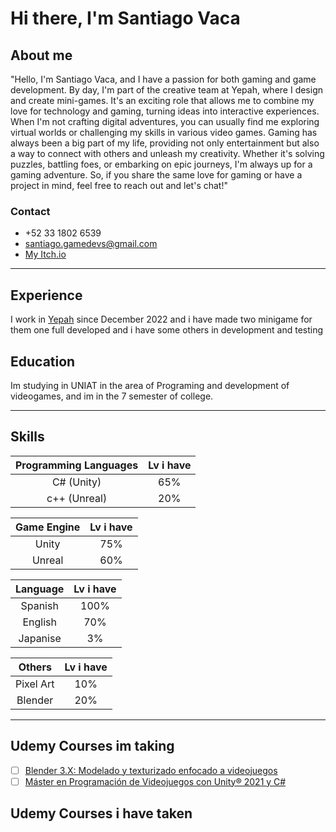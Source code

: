 # Hi there, I'm Santiago Vaca
  

## About me
"Hello, I'm Santiago Vaca, and I have a passion for both gaming and game development. By day, I'm part of the creative team at Yepah, where I design and create mini-games. It's an exciting role that allows me to combine my love for technology and gaming, turning ideas into interactive experiences. When I'm not crafting digital adventures, you can usually find me exploring virtual worlds or challenging my skills in various video games. Gaming has always been a big part of my life, providing not only entertainment but also a way to connect with others and unleash my creativity. Whether it's solving puzzles, battling foes, or embarking on epic journeys, I'm always up for a gaming adventure. So, if you share the same love for gaming or have a project in mind, feel free to reach out and let's chat!"

### Contact 

- +52 33 1802 6539
- santiago.gamedevs@gmail.com
- [My Itch.io](https://vaca-games.itch.io)
---

## Experience 
I work in [Yepah](https://yepah.com) since December 2022 and i have made two minigame for them one full developed and i have some others in development and testing

## Education
Im studying in UNIAT in the area of Programing and development of videogames, and im in the 7 semester of college.

---

## Skills

| Programming Languages | Lv i have |
| :----: | :----: |
| C# (Unity)   | 65% |
| c++ (Unreal)  | 20% |


| Game Engine | Lv i have |
| :----: | :----: |
| Unity  | 75% |
| Unreal  | 60% |

| Language | Lv i have |
| :----: | :----: |
| Spanish  | 100% |
| English | 70% |
| Japanise | 3% |

| Others | Lv i have |
| :----: | :----: |
| Pixel Art  | 10% |
| Blender  | 20% |

---

## Udemy Courses im taking

- [ ] [Blender 3.X: Modelado y texturizado enfocado a videojuegos](https://www.udemy.com/share/101qsU3@BEsi7S18rl7tWSjq4jPVju3Emtvv_bsoPm_MkOMLi6zu6jIpS2Wz42I22idJzqQBuQ==/)
- [ ] [Máster en Programación de Videojuegos con Unity® 2021 y C#](https://www.udemy.com/share/1013eQ3@uYJnye74z7rZ8H0SR_yLvB2V55MXcsmVxaJarZrCu3YyZ5oUy08iXgBhwy--pVZCUg==/)

## Udemy Courses i have taken
    

